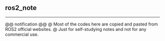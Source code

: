 ## ros2_note
---
@@ notification @@
@ Most of the codes here are copied and pasted from ROS2 official websites.
@ Just for self-studying notes and not for any commercial use.
